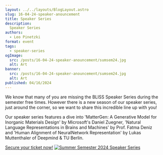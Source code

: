 ```yaml
---
layout: ../../layouts/BlogLayout.astro
slug: 16-04-24-speaker-anouncement
title: Speaker Series
description: 
  Speaker Series
authors:
  - Leo Pinetzki
format: event
tags:
  - speaker-series
ogImage: 
  src: /posts/16-04-24-speaker-anouncement/sumsem24.jpg
  alt: Art
banner: 
  src: /posts/16-04-24-speaker-anouncement/sumsem24.jpg
  alt: Art
published: 04/16/2024
---
```

We know that many of you are missing the BLISS Speaker Series during the semester free times. However there is a new season of our speaker series, just around the corner, so we want to share this incredible line up with you!

Our speaker series features a dive into 'MatterGen: A Generative Model for Inorganic Materials Design' by Microsoft's Daniel Zuegner, 'Natural Language Representations in Brains and Machines' by Prof. Fatma Deniz and 'Human Alignment of NeuralNetwork Representation' by Lukas Muttenthaler of Deepmind & TU Berlin.

[Secure your ticket now!](https://www.meetup.com/bliss-speaker-series/)
[![Summer Semester 2024 Speaker Series](/posts/16-04-24-speaker-anouncement/sumsem24.jpg)](https://www.meetup.com/bliss-speaker-series/)
